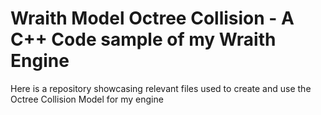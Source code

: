 # Wraith Model Octree Collision - A C++ Code sample of my Wraith Engine

Here is a repository showcasing relevant files used to create and use the Octree Collision Model for my engine
